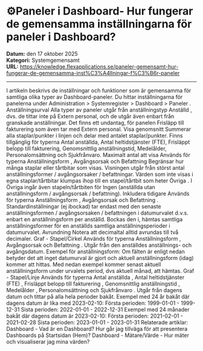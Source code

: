 # ⚙️Paneler i Dashboard- Hur fungerar de gemensamma inställningarna för paneler i Dashboard?

**Datum:** den 17 oktober 2025  
**Kategori:** Systemgemensamt  
**URL:** https://knowledge.flexapplications.se/paneler-gemensamt-hur-fungerar-de-gemensamma-inst%C3%A4llningar-f%C3%B6r-paneler

---

I artikeln beskrivs de inställningar och funktioner som är gemensamma för samtliga olika typer av Dashboard-paneler.
Du hittar inställningarna för panelerna under
Administration > Systemregister > Dashboard > Paneler
.
Anställningsurval
Alla typer av paneler utgår från anställningstyp
Anställd
, dvs. de tittar
inte
på
Extern
personal, och de utgår även enbart från granskade anställningar. Det finns ett undantag, för panelen
Frisläpp till fakturering
som även tar med Extern personal.
Visa genomsnitt
Summerar alla staplar/punkter i linjen och delar med antalet staplar/punkter.
Finns tillgänglig för typerna Antal anställda, Antal heltidstjänster (FTE), Frisläppt belopp till fakturering, Genomsnittlig anställningstid, Medelålder, Personalomsättning och Sjukfrånvaro.
Maximalt antal att visa
Används för typerna
Anställningsform
,
Avgångsorsak
och
Befattning
Begränsar hur många staplar eller tårtbitar som visas. Visningen utgår från störst antal anställningsformer / avgångsorsaker / befattningar.
Värden som inte visas i egna staplar/tårtbitar klumpas ihop till en stapel/tårtbit som heter
Övriga
. I
Övriga
ingår även stapeln/tårtbiten för
Ingen
(anställda utan anställningsform / avgångsorsak / befattning).
Inkludera tidigare
Används för typerna
Anställningsform
,
Avgångsorsak
och
Befattning
.
Standardinställningar (ej ibockad) tar endast med den senaste anställningsformen / avgångsorsaken / befattningen i datumurvalet d.v.s. enbart en anställningsform per anställd.
Bockas den i, hämtas samtliga anställningsformer för en anställds samtliga anställningsperioder i datumurvalet.
Avrundning
Notera att decimaltal alltid avrundas till två decimaler.
Graf - Stapel/Cirkel
Används för typerna
Anställningsform
,
Avgångsorsak
och
Befattning
.
Utgår från den anställdes anställnings- och avgångsdatum.
Exempel för anställningsform:
Om fälten är enligt nedan betyder det att inget datumurval är gjort och aktuell anställningsform (idag) kommer att hittas.
Med nedan exempel kommer senast aktuell anställningsform under urvalets period, dvs aktuell månad, att hämtas.
Graf - Stapel/Linje
Används för typerna
Antal anställda
,
Antal heltidstjänster (FTE)
,
Frisläppt belopp till fakturering
,
Genomsnittlig anställningstid
,
Medelålder
,
Personalomsättning
och
Sjukfrånvaro
.
Utgår från dagens datum och tittar på alla hela perioder bakåt.
Exempel med 24 år bakåt där dagens datum är lika med 2023-02-10:
Första perioden: 1999-01-01 - 1999-12-31
Sista perioden: 2022-01-01 - 2022-12-31
Exempel med 24 månader bakåt där dagens datum är 2023-02-10:
Första perioden: 2021-02-01 - 2021-02-28
Sista perioden: 2023-01-01 - 2023-01-31
Relaterade artiklar:
Dashboard - Vad är en Dashboard?
Hur går jag tillväga för att presentera Dashboards på Startsidan (Hem)?
Dashboard - Mätare/Värde - Hur mäter och visualiserar jag mina värden?
